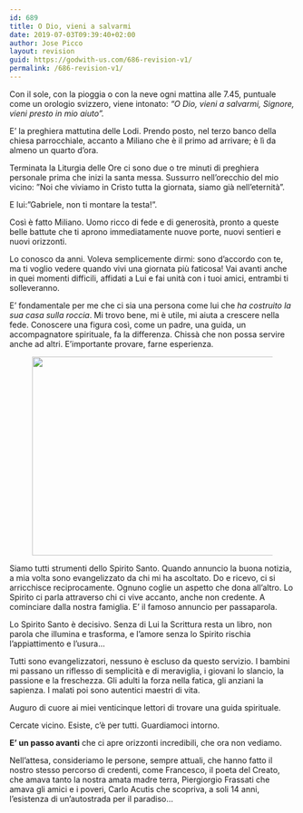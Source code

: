```yaml
---
id: 689
title: O Dio, vieni a salvarmi
date: 2019-07-03T09:39:40+02:00
author: Jose Picco
layout: revision
guid: https://godwith-us.com/686-revision-v1/
permalink: /686-revision-v1/
---
```

Con il sole, con la pioggia o con la neve ogni mattina alle 7.45, puntuale come un orologio svizzero, viene intonato: _“O Dio, vieni a salvarmi, Signore, vieni presto in mio aiuto”._

E’ la preghiera mattutina delle Lodi. Prendo posto, nel terzo banco della chiesa parrocchiale, accanto a Miliano che è il primo ad arrivare; è lì da almeno un quarto d’ora.

Terminata la Liturgia delle Ore ci sono due o tre minuti di preghiera personale prima che inizi la santa messa. Sussurro nell’orecchio del mio vicino: ”Noi che viviamo in Cristo tutta la giornata, siamo già nell’eternità”. 

E lui:&#8221;Gabriele, non ti montare la testa!”.

Così è fatto Miliano. Uomo ricco di fede e di generosità, pronto a queste belle battute che ti aprono immediatamente nuove porte, nuovi sentieri e nuovi orizzonti.

Lo conosco da anni. Voleva semplicemente dirmi: sono d’accordo con te, ma ti voglio vedere quando vivi una giornata più faticosa! Vai avanti anche in quei momenti difficili, affidati a Lui e fai unità con i tuoi amici, entrambi ti solleveranno.

E&#8217; fondamentale per me che ci sia una persona come lui che _ha costruito la sua casa sulla roccia_. Mi trovo bene, mi è utile, mi aiuta a crescere nella fede. Conoscere una figura così, come un padre, una guida, un accompagnatore spirituale, fa la differenza. Chissà che non possa servire anche ad altri. E’importante provare, farne esperienza.<figure class="wp-block-image is-resized">

<img src="https://godwith-us.com/wp-content/uploads/2019/07/Casa-sulla-roccia.jpg" alt="" class="wp-image-687" width="587" height="351" srcset="https://incercadidio.com/wp-content/uploads/2019/07/Casa-sulla-roccia.jpg 451w, https://incercadidio.com/wp-content/uploads/2019/07/Casa-sulla-roccia-300x180.jpg 300w" sizes="(max-width: 587px) 100vw, 587px" /> </figure> 

Siamo tutti strumenti dello Spirito Santo. Quando annuncio la buona notizia, a mia volta sono evangelizzato da chi mi ha ascoltato. Do e ricevo, ci si arricchisce reciprocamente. Ognuno coglie un aspetto che dona all’altro. Lo Spirito ci parla attraverso chi ci vive accanto, anche non credente. A cominciare dalla nostra famiglia. E’ il famoso annuncio per passaparola. 

Lo Spirito Santo è decisivo. Senza di Lui la Scrittura resta un libro, non parola che illumina e trasforma, e l’amore senza lo Spirito rischia l’appiattimento e l’usura…

Tutti sono evangelizzatori, nessuno è escluso da questo servizio. I bambini mi passano un riflesso di semplicità e di meraviglia, i giovani lo slancio, la passione e la freschezza. Gli adulti la forza nella fatica, gli anziani la sapienza. I malati poi sono autentici maestri di vita. 

Auguro di cuore ai miei venticinque lettori di trovare una guida spirituale. 

Cercate vicino. Esiste, c’è per tutti. Guardiamoci intorno. 

**E’ un passo avanti** che ci apre orizzonti incredibili, che ora non vediamo.

Nell’attesa, consideriamo le persone, sempre attuali, che hanno fatto il nostro stesso percorso di credenti, come Francesco, il poeta del Creato, che amava tanto la nostra amata madre terra, Piergiorgio Frassati che amava gli amici e i poveri, Carlo Acutis che scopriva, a soli 14 anni, l’esistenza di un’autostrada per il paradiso…